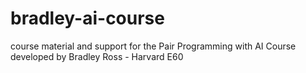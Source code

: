 # bradley-ai-course
course material and support for the Pair Programming with AI Course developed by Bradley Ross - Harvard E60
